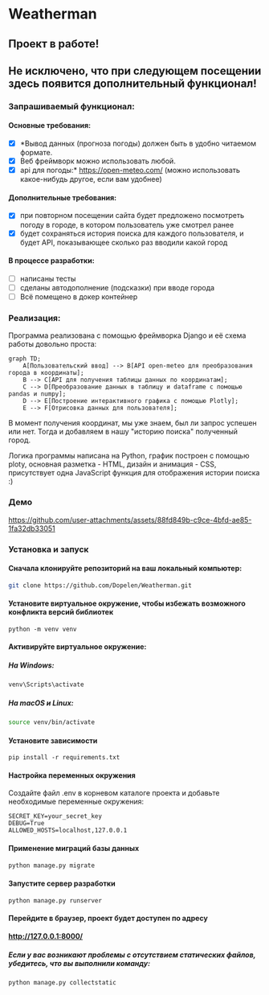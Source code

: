 # Weatherman
## Проект в работе!
## Не исключено, что при следующем посещении здесь появится дополнительный функционал!
### Запрашиваемый функционал:

#### Основные требования:
- [x] *Вывод данных (прогноза погоды) должен быть в удобно читаемом формате.
- [x] Веб фреймворк можно использовать любой.
- [x] api для погоды:* https://open-meteo.com/ (можно использовать какое-нибудь другое, если вам удобнее)

#### Дополнительные требования:
- [x] при повторном посещении сайта будет предложено посмотреть погоду в городе, в котором пользователь уже смотрел ранее
- [x] будет сохраняться история поиска для каждого пользователя, и будет API, показывающее сколько раз вводили какой город

#### В процессе разработки:
- [ ] написаны тесты
- [ ] сделаны автодополнение (подсказки) при вводе города
- [ ] Всё помещено в докер контейнер

### Реализация:
Программа реализована с помощью фреймворка Django и её схема работы довольно проста:
```mermaid
graph TD;
    A[Пользовательский ввод] --> B[API open-meteo для преобразования города в координаты];
    B --> C[API для получения таблицы данных по координатам];
    C --> D[Преобразование данных в таблицу и dataframe с помощью pandas и numpy];
    D --> E[Построение интерактивного графика с помощью Plotly];
    E --> F[Отрисовка данных для пользователя];
```
В момент получения координат, мы уже знаем, был ли запрос успешен или нет. 
Тогда и добавляем в нашу "историю поиска" полученный город.

Логика программы написана на Python, график построен с помощью ploty, основная разметка - HTML, дизайн и анимация - CSS, присутствует одна JavaScript функция для отображения истории поиска :)


### Демо
https://github.com/user-attachments/assets/88fd849b-c9ce-4bfd-ae85-1fa32db33051


### Установка и запуск
#### Сначала клонируйте репозиторий на ваш локальный компьютер:
```bash
git clone https://github.com/Dopelen/Weatherman.git
```
#### Установите виртуальное окружение, чтобы избежать возможного конфликта версий библиотек
```
python -m venv venv
```
#### Активируйте виртуальное окружение:
##### На Windows:
```bash
venv\Scripts\activate
```
##### На macOS и Linux:
```bash
source venv/bin/activate
```
#### Установите зависимости
```
pip install -r requirements.txt
```

#### Настройка переменных окружения
Создайте файл .env в корневом каталоге проекта и добавьте необходимые переменные окружения:
```
SECRET_KEY=your_secret_key
DEBUG=True
ALLOWED_HOSTS=localhost,127.0.0.1
```

#### Применение миграций базы данных
```bash
python manage.py migrate
```

#### Запустите сервер разработки
```
python manage.py runserver
```

#### Перейдите в браузер, проект будет доступен по адресу
**http://127.0.0.1:8000/**

##### Если у вас возникают проблемы с отсутствием статических файлов, убедитесь, что вы выполнили команду:
```
python manage.py collectstatic
```
